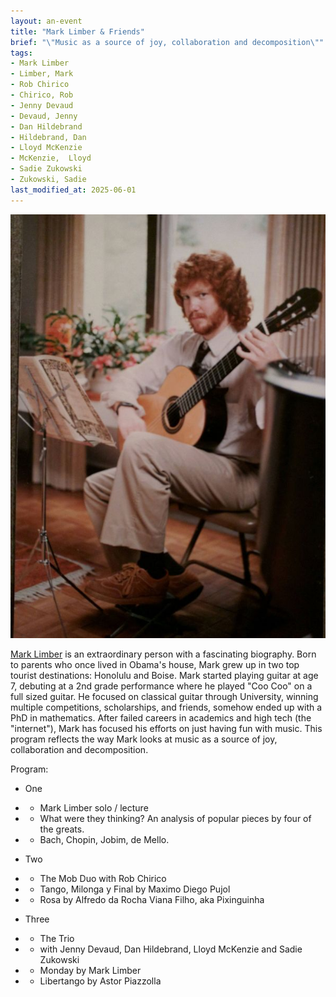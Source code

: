 ```yaml
---
layout: an-event
title: "Mark Limber & Friends"
brief: "\"Music as a source of joy, collaboration and decomposition\""
tags:
- Mark Limber
- Limber, Mark
- Rob Chirico
- Chirico, Rob
- Jenny Devaud
- Devaud, Jenny
- Dan Hildebrand
- Hildebrand, Dan
- Lloyd McKenzie
- McKenzie,  Lloyd
- Sadie Zukowski
- Zukowski, Sadie
last_modified_at: 2025-06-01
---
```


![MarkLimber](/pics/20230327-MarkLimber.jpg)

[Mark Limber](https://www.facebook.com/marklimbermusic/) is an extraordinary person with a fascinating biography. Born to parents who once lived in Obama's house, Mark grew up in two top tourist destinations: Honolulu and Boise. Mark started playing guitar at age 7, debuting at a 2nd grade performance where he played "Coo Coo" on a full sized guitar. He focused on classical guitar through University, winning multiple competitions, scholarships, and friends, somehow ended up with a PhD in mathematics. After failed careers in academics and high tech (the "internet"), Mark has focused his efforts on just having fun with music. This program reflects the way Mark looks at music as a source of joy, collaboration and decomposition. 

Program:

* One
* * Mark Limber solo / lecture
* * What were they thinking? An analysis of popular pieces by four of the greats.
* * Bach, Chopin, Jobim, de Mello. 

* Two
* * The Mob Duo with Rob Chirico
* * Tango, Milonga y Final by Maximo Diego Pujol
* * Rosa by Alfredo da Rocha Viana Filho, aka Pixinguinha

* Three
* * The Trio
* * with Jenny Devaud, Dan Hildebrand, Lloyd McKenzie and Sadie Zukowski
* * Monday by Mark Limber
* * Libertango by Astor Piazzolla 
